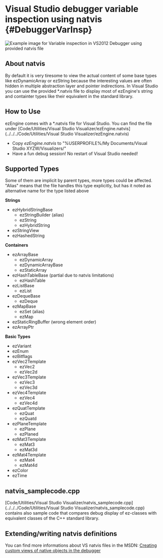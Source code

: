 Visual Studio debugger variable inspection using natvis {#DebuggerVarInsp}
===============

![Example image for Variable inspection in VS2012 Debugger using provided natvis file](../../../Documentation/General/natvis/natvissample.png)

About natvis
---------------
By default it is very tiresome to view the actual content of some base types like ezDynamicArray or ezString because the interesting values are often hidden in multiple abstraction layer and pointer indirections. In Visual Studio you can use the provided *.natvis file to display most of ezEngine's string and containter types like their equivalent in the standard library.

How to Use
---------------
ezEngine comes with a *.natvis file for Visual Studio. You can find the file under [Code/Utilities/Visual Studio Visualizer/ezEngine.natvis](../../../Code/Utilities/Visual Studio Visualizer/ezEngine.natvis)
- Copy _ezEngine.natvis_ to "%USERPROFILE%/My Documents/Visual Studio XYZW/Visualizers/"
- Have a fun debug session! No restart of Visual Studio needed!

Supported Types
---------------
Some of them are implicit by parent types, more types could be affected.
"Alias" means that the file handles this type explicitly, but has it noted as alternative name for the type listed above

**Strings**
- ezHybridStringBase
    - ezStringBuilder (alias)
    - ezString
    - ezHybridString
- ezStringView
- ezHashedString

**Containers**
- ezArrayBase
    - ezDynamicArray
    - ezDynamicArrayBase
    - ezStaticArray
- ezHashTableBase (partial due to natvis limitations)
    - ezHashTable
- ezListBase
    - ezList
- ezDequeBase
    - ezDeque
- ezMapBase
    - ezSet (alias)
    - ezMap
- ezStaticRingBuffer (wrong element order)
- ezArrayPtr

**Basic Types**
- ezVariant
- ezEnum
- ezBitflags
- ezVec2Template
    - ezVec2
    - ezVec2d
- ezVec3Template
    - ezVec3
    - ezVec3d
- ezVec4Template
    - ezVec4
    - ezVec4d
- ezQuatTemplate
    - ezQuat
    - ezQuatd
- ezPlaneTemplate
    - ezPlane
    - ezPlaned
- ezMat3Template
    - ezMat3
    - ezMat3d
- ezMat4Template
    - ezMat4
    - ezMat4d
- ezColor
- ezTime


natvis_samplecode.cpp
---------------
[Code/Utilities/Visual Studio Visualizer/natvis_samplecode.cpp](../../../Code/Utilities/Visual Studio Visualizer/natvis_samplecode.cpp) contains also sample code that compares debug display of ez-classes with equivalent classes of the C++ standard library.

Extending/writing natvis definitions
---------------
You can find more informations about VS natvis files in the MSDN: [Creating custom views of native objects in the debugger](http://msdn.microsoft.com/en-us/library/vstudio/jj620914.aspx)